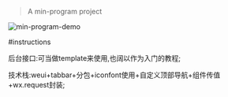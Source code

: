 > A min-program project

![min-program-demo](https://github.com/lanzhsh/mini-program-demo/blob/master/images/wx-image.jpg)

#instructions

后台接口:可当做template来使用,也阔以作为入门的教程; 

技术栈:weui+tabbar+分包+iconfont使用+自定义顶部导航+组件传值+wx.request封装;